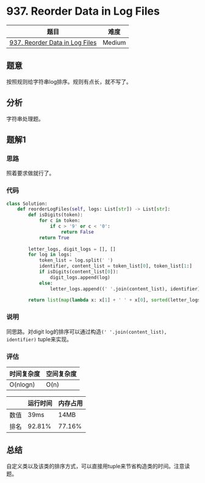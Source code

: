 # 937. Reorder Data in Log Files

| 题目 | 难度 |
| ---- | ---- |
| [937. Reorder Data in Log Files](https://leetcode.com/problems/reorder-data-in-log-files/) | Medium |

## 题意

按照规则给字符串log排序。规则有点长，就不写了。

## 分析

字符串处理题。

## 题解1

### 思路

照着要求做就行了。

### 代码

```python
class Solution:
    def reorderLogFiles(self, logs: List[str]) -> List[str]:
        def isDigits(token):
            for c in token:
                if c > '9' or c < '0':
                    return False
            return True
        
        letter_logs, digit_logs = [], []
        for log in logs:
            token_list = log.split(' ')
            identifier, content_list = token_list[0], token_list[1:]
            if isDigits(content_list[0]):
                digit_logs.append(log)
            else:
                letter_logs.append((' '.join(content_list), identifier))
        
        return list(map(lambda x: x[1] + ' ' + x[0], sorted(letter_logs))) + digit_logs
```

### 说明

同思路。对digit log的排序可以通过构造`(' '.join(content_list), identifier)` tuple来实现。

### 评估

| 时间复杂度 | 空间复杂度 |
| ---- | ---- |
| O(nlogn) | O(n) |

| | 运行时间 | 内存占用 |
| ---- | ---- | ---- |
| 数值 | 39ms | 14MB |
| 排名 | 92.81% | 77.16% |

## 总结

自定义类以及该类的排序方式，可以直接用tuple来节省构造类的时间。注意读题。
